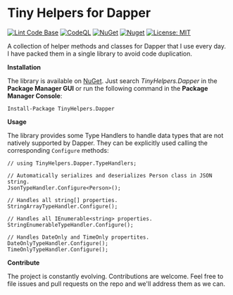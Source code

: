 # Tiny Helpers for Dapper

[![Lint Code Base](https://github.com/marcominerva/TinyHelpers/actions/workflows/linter.yml/badge.svg)](https://github.com/marcominerva/TinyHelpers/actions/workflows/linter.yml)
[![CodeQL](https://github.com/marcominerva/TinyHelpers/actions/workflows/codeql.yml/badge.svg)](https://github.com/marcominerva/TinyHelpers/actions/workflows/codeql.yml)
[![NuGet](https://img.shields.io/nuget/v/TinyHelpers.Dapper.svg?style=flat-square)](https://www.nuget.org/packages/TinyHelpers.Dapper)
[![Nuget](https://img.shields.io/nuget/dt/TinyHelpers.Dapper)](https://www.nuget.org/packages/TinyHelpers.Dapper)
[![License: MIT](https://img.shields.io/badge/License-MIT-yellow.svg)](https://github.com/marcominerva/TinyHelpers/blob/master/LICENSE)

A collection of helper methods and classes for Dapper that I use every day. I have packed them in a single library to avoid code duplication.

**Installation**

The library is available on [NuGet](https://www.nuget.org/packages/TinyHelpers.Dapper). Just search *TinyHelpers.Dapper* in the **Package Manager GUI** or run the following command in the **Package Manager Console**:

    Install-Package TinyHelpers.Dapper

**Usage**

The library provides some Type Handlers to handle data types that are not natively supported by Dapper. They can be explicitly used calling the corresponding `Configure` methods:

    // using TinyHelpers.Dapper.TypeHandlers;

    // Automatically serializes and deserializes Person class in JSON string.
    JsonTypeHandler.Configure<Person>();

    // Handles all string[] properties.
    StringArrayTypeHandler.Configure();

    // Handles all IEnumerable<string> properties.
    StringEnumerableTypeHandler.Configure();

    // Handles DateOnly and TimeOnly propertites.
    DateOnlyTypeHandler.Configure();
    TimeOnlyTypeHandler.Configure();

**Contribute**

The project is constantly evolving. Contributions are welcome. Feel free to file issues and pull requests on the repo and we'll address them as we can. 
